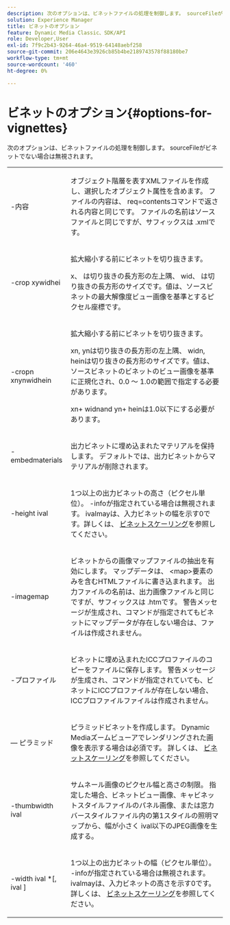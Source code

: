 ```yaml
---
description: 次のオプションは、ビネットファイルの処理を制御します。 sourceFileがビネットでない場合は無視されます。
solution: Experience Manager
title: ビネットのオプション
feature: Dynamic Media Classic、SDK/API
role: Developer,User
exl-id: 7f9c2b43-9264-46a4-9519-64148aebf258
source-git-commit: 206e4643e3926cb85b4be2189743578f88180be7
workflow-type: tm+mt
source-wordcount: '460'
ht-degree: 0%

---
```


# ビネットのオプション{#options-for-vignettes}

次のオプションは、ビネットファイルの処理を制御します。 sourceFileがビネットでない場合は無視されます。

<table id="simpletable_6D0C967EB84947FBAC34B46C4BB23AF0"> 
 <tr class="strow"> 
  <td class="stentry"> <p><span class="codeph"> -内容</span> </p></td> 
  <td class="stentry"> <p>オブジェクト階層を表すXMLファイルを作成し、選択したオブジェクト属性を含めます。 ファイルの内容は、 <span class="codeph"> req=contents</span>コマンドで返される内容と同じです。 ファイルの名前はソースファイルと同じですが、サフィックスは<span class="filepath"> .xml</span>です。 </p></td> 
 </tr> 
 <tr class="strow"> 
  <td class="stentry"> <p><span class="codeph">-crop  <span class="varname"> </span><span class="varname"> </span><span class="varname"> </span><span class="varname"> xywidhei</span></span> </p></td> 
  <td class="stentry"> <p>拡大縮小する前にビネットを切り抜きます。 </p> <p><span class="codeph"><span class="varname"> x</span>、<span class="varname"> </span></span> は切り抜きの長方形の左上隅、 <span class="codeph"><span class="varname"> wid</span>、<span class="varname"> </span></span> は切り抜きの長方形のサイズです。値は、ソースビネットの最大解像度ビュー画像を基準とするピクセル座標です。 </p></td> 
 </tr> 
 <tr class="strow"> 
  <td class="stentry"> <p><span class="codeph">-cropn  <span class="varname"> </span><span class="varname"> </span><span class="varname"> </span><span class="varname"> xnynwidhein</span></span> </p> </td> 
  <td class="stentry"> <p>拡大縮小する前にビネットを切り抜きます。 </p> <p><span class="codeph"><span class="varname"> xn</span>,<span class="varname"> </span></span> ynは切り抜きの長方形の左上隅、 <span class="codeph"><span class="varname"> widn</span>,<span class="varname"> </span></span> heinは切り抜きの長方形のサイズです。値は、ソースビネットのビネットのビュー画像を基準に正規化され、0.0 ～ 1.0の範囲で指定する必要があります。 </p> <p><span class="codeph"><span class="varname"> xn</span></span>+<span class="codeph"><span class="varname"> </span></span> widnand  <span class="codeph"><span class="varname"> yn</span></span>+<span class="codeph"><span class="varname"> </span></span>  heinは1.0以下にする必要があります。 </p></td> 
 </tr> 
 <tr class="strow"> 
  <td class="stentry"> <p><span class="codeph"> -embedmaterials</span> </p></td> 
  <td class="stentry"> <p>出力ビネットに埋め込まれたマテリアルを保持します。 デフォルトでは、出力ビネットからマテリアルが削除されます。 </p></td> 
 </tr> 
 <tr class="strow"> 
  <td class="stentry"> <p><span class="codeph">-height  <span class="varname"> ival</span></span> </p></td> 
  <td class="stentry"> <p>1つ以上の出力ビネットの高さ（ピクセル単位）。 -infoが指定されている場合は無視されます。 <span class="varname"> </span> ivalmayは、入力ビネットの幅を示す0です。詳しくは、 <a href="../../../../ir-api/vntc/utilities/c-ir-vignette-converter-vntc/c-ir-vignette-scaling.md#concept-e373a29c2f954df98d704c7723804585" type="concept" format="dita" scope="local">ビネットスケーリング</a>を参照してください。 </p></td> 
 </tr> 
 <tr class="strow"> 
  <td class="stentry"> <p><span class="codeph"> -imagemap</span> </p></td> 
  <td class="stentry"> <p>ビネットからの画像マップファイルの抽出を有効にします。 マップデータは、<span class="codeph"> &lt;map&gt;</span>要素のみを含むHTMLファイルに書き込まれます。 出力ファイルの名前は、出力画像ファイルと同じですが、サフィックスは<span class="filepath"> .htm</span>です。 警告メッセージが生成され、コマンドが指定されてもビネットにマップデータが存在しない場合は、ファイルは作成されません。 </p></td> 
 </tr> 
 <tr class="strow"> 
  <td class="stentry"> <p><span class="codeph"> -プロファイル</span> </p></td> 
  <td class="stentry"> <p>ビネットに埋め込まれたICCプロファイルのコピーをファイルに保存します。 警告メッセージが生成され、コマンドが指定されていても、ビネットにICCプロファイルが存在しない場合、ICCプロファイルファイルは作成されません。 </p></td> 
 </tr> 
 <tr class="strow"> 
  <td class="stentry"> <p><span class="codeph">  — ピラミッド</span> </p></td> 
  <td class="stentry"> <p>ピラミッドビネットを作成します。 Dynamic Mediaズームビューアでレンダリングされた画像を表示する場合は必須です。 詳しくは、 <a href="../../../../ir-api/vntc/utilities/c-ir-vignette-converter-vntc/c-ir-vignette-scaling.md#concept-e373a29c2f954df98d704c7723804585" type="concept" format="dita" scope="local">ビネットスケーリング</a>を参照してください。 </p></td> 
 </tr> 
 <tr class="strow"> 
  <td class="stentry"> <p><span class="codeph">-thumbwidth  <span class="varname"> ival</span></span> </p></td> 
  <td class="stentry"> <p>サムネール画像のピクセル幅と高さの制限。 指定した場合、ビネットビュー画像、キャビネットスタイルファイルのパネル画像、または窓カバースタイルファイル内の第1スタイルの照明マップから、幅が小さく<span class="varname"> ival</span>以下のJPEG画像を生成する。 </p></td> 
 </tr> 
 <tr class="strow"> 
  <td class="stentry"> <p><span class="codeph">-width  <span class="varname"> ival</span>  *[, <span class="varname"> ival</span> ]</span> </p></td> 
  <td class="stentry"> <p>1つ以上の出力ビネットの幅（ピクセル単位）。 <span class="codeph"> -info</span>が指定されている場合は無視されます。 <span class="varname"> </span> ivalmayは、入力ビネットの高さを示す0です。詳しくは、 <a href="../../../../ir-api/vntc/utilities/c-ir-vignette-converter-vntc/c-ir-vignette-scaling.md#concept-e373a29c2f954df98d704c7723804585" type="concept" format="dita" scope="local">ビネットスケーリング</a>を参照してください。 </p></td> 
 </tr> 
</table>
